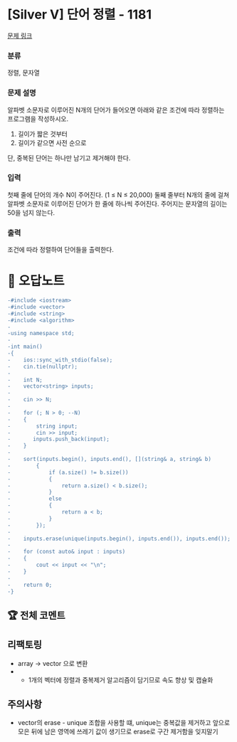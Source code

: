 # [Silver V] 단어 정렬 - 1181 

[문제 링크](https://www.acmicpc.net/problem/1181) 

### 분류

정렬, 문자열

### 문제 설명

<p>알파벳 소문자로 이루어진 N개의 단어가 들어오면 아래와 같은 조건에 따라 정렬하는 프로그램을 작성하시오.</p>

<ol>
	<li>길이가 짧은 것부터</li>
	<li>길이가 같으면 사전 순으로</li>
</ol>

<p>단, 중복된 단어는 하나만 남기고 제거해야 한다.</p>

### 입력 

 <p>첫째 줄에 단어의 개수 N이 주어진다. (1 ≤ N ≤ 20,000) 둘째 줄부터 N개의 줄에 걸쳐 알파벳 소문자로 이루어진 단어가 한 줄에 하나씩 주어진다. 주어지는 문자열의 길이는 50을 넘지 않는다.</p>

### 출력 

 <p>조건에 따라 정렬하여 단어들을 출력한다.</p>



#  🚀  오답노트 

```diff
-#include <iostream>
-#include <vector>
-#include <string>
-#include <algorithm>
-
-using namespace std;
-
-int main()
-{
-    ios::sync_with_stdio(false);
-    cin.tie(nullptr);
-
-    int N;
-    vector<string> inputs;
-
-    cin >> N;
-
-    for (; N > 0; --N)
-    {
-        string input;
-        cin >> input;
-		inputs.push_back(input);
-    }
-
-    sort(inputs.begin(), inputs.end(), [](string& a, string& b)
-        {
-            if (a.size() != b.size())
-            {
-                return a.size() < b.size();
-            }
-            else
-            {
-                return a < b;
-            }
-        });
-
-    inputs.erase(unique(inputs.begin(), inputs.end()), inputs.end());
-
-    for (const auto& input : inputs)
-    {
-        cout << input << "\n";
-    }
-
-    return 0;
-}

```


 ## 🏆 전체 코멘트 

## 리팩토링
- array<set> -> vector<string> 으로 변환
- - 1개의 벡터에 정렬과 중복제거 알고리즘이 담기므로 속도 향상 및 캡슐화

## 주의사항
- vector의 erase - unique 조합을 사용할 떄, unique는 중복값을 제거하고 앞으로 모은 뒤에 남은 영역에 쓰레기 값이 
생기므로 erase로 구간 제거함을 잊지말기